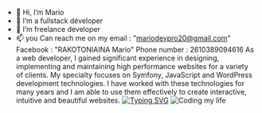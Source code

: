 - 👋 Hi, I’m Mario 
- 👀 I’m a fullstack déveloper 
- 💞️ I’m freelance developer
- 📫 you Can reach me on my
 email : "mariodevpro20@gmail.com"
 Facebook : "RAKOTONIAINA Mario"
 Phone number : 2610389094616
 As a web developer, I gained significant experience in designing, implementing and maintaining high performance websites for a variety of clients. My specialty focuses on Symfony, JavaScript and WordPress development technologies. I have worked with these technologies for many years and I am able to use them effectively to create interactive, intuitive and beautiful websites.
[![Typing SVG](https://readme-typing-svg.demolab.com/?lines=First+line+of+text;Second+line+of+text)](https://git.io/typing-svg)
![Coding my life ](https://user-images.githubusercontent.com/89845641/220167426-0c5f630e-6d56-4617-9775-71c2bd025b4f.gif)

<!---
Mario ✨ special ✨ repository because its `README.md` (this file) appears on your GitHub profile.
You can click the Preview link to take a look at your changes.
--->
